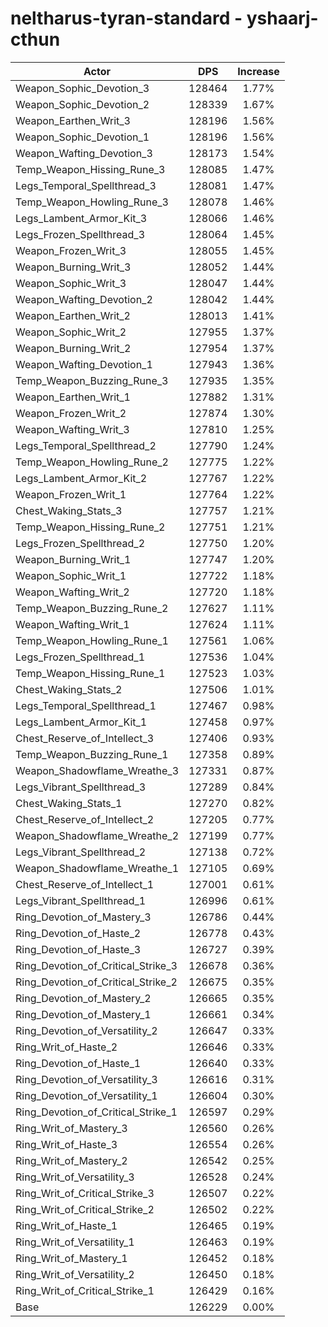 # neltharus-tyran-standard - yshaarj-cthun
| Actor | DPS | Increase |
|---|:---:|:---:|
|Weapon_Sophic_Devotion_3|128464|1.77%|
|Weapon_Sophic_Devotion_2|128339|1.67%|
|Weapon_Earthen_Writ_3|128196|1.56%|
|Weapon_Sophic_Devotion_1|128196|1.56%|
|Weapon_Wafting_Devotion_3|128173|1.54%|
|Temp_Weapon_Hissing_Rune_3|128085|1.47%|
|Legs_Temporal_Spellthread_3|128081|1.47%|
|Temp_Weapon_Howling_Rune_3|128078|1.46%|
|Legs_Lambent_Armor_Kit_3|128066|1.46%|
|Legs_Frozen_Spellthread_3|128064|1.45%|
|Weapon_Frozen_Writ_3|128055|1.45%|
|Weapon_Burning_Writ_3|128052|1.44%|
|Weapon_Sophic_Writ_3|128047|1.44%|
|Weapon_Wafting_Devotion_2|128042|1.44%|
|Weapon_Earthen_Writ_2|128013|1.41%|
|Weapon_Sophic_Writ_2|127955|1.37%|
|Weapon_Burning_Writ_2|127954|1.37%|
|Weapon_Wafting_Devotion_1|127943|1.36%|
|Temp_Weapon_Buzzing_Rune_3|127935|1.35%|
|Weapon_Earthen_Writ_1|127882|1.31%|
|Weapon_Frozen_Writ_2|127874|1.30%|
|Weapon_Wafting_Writ_3|127810|1.25%|
|Legs_Temporal_Spellthread_2|127790|1.24%|
|Temp_Weapon_Howling_Rune_2|127775|1.22%|
|Legs_Lambent_Armor_Kit_2|127767|1.22%|
|Weapon_Frozen_Writ_1|127764|1.22%|
|Chest_Waking_Stats_3|127757|1.21%|
|Temp_Weapon_Hissing_Rune_2|127751|1.21%|
|Legs_Frozen_Spellthread_2|127750|1.20%|
|Weapon_Burning_Writ_1|127747|1.20%|
|Weapon_Sophic_Writ_1|127722|1.18%|
|Weapon_Wafting_Writ_2|127720|1.18%|
|Temp_Weapon_Buzzing_Rune_2|127627|1.11%|
|Weapon_Wafting_Writ_1|127624|1.11%|
|Temp_Weapon_Howling_Rune_1|127561|1.06%|
|Legs_Frozen_Spellthread_1|127536|1.04%|
|Temp_Weapon_Hissing_Rune_1|127523|1.03%|
|Chest_Waking_Stats_2|127506|1.01%|
|Legs_Temporal_Spellthread_1|127467|0.98%|
|Legs_Lambent_Armor_Kit_1|127458|0.97%|
|Chest_Reserve_of_Intellect_3|127406|0.93%|
|Temp_Weapon_Buzzing_Rune_1|127358|0.89%|
|Weapon_Shadowflame_Wreathe_3|127331|0.87%|
|Legs_Vibrant_Spellthread_3|127289|0.84%|
|Chest_Waking_Stats_1|127270|0.82%|
|Chest_Reserve_of_Intellect_2|127205|0.77%|
|Weapon_Shadowflame_Wreathe_2|127199|0.77%|
|Legs_Vibrant_Spellthread_2|127138|0.72%|
|Weapon_Shadowflame_Wreathe_1|127105|0.69%|
|Chest_Reserve_of_Intellect_1|127001|0.61%|
|Legs_Vibrant_Spellthread_1|126996|0.61%|
|Ring_Devotion_of_Mastery_3|126786|0.44%|
|Ring_Devotion_of_Haste_2|126778|0.43%|
|Ring_Devotion_of_Haste_3|126727|0.39%|
|Ring_Devotion_of_Critical_Strike_3|126678|0.36%|
|Ring_Devotion_of_Critical_Strike_2|126675|0.35%|
|Ring_Devotion_of_Mastery_2|126665|0.35%|
|Ring_Devotion_of_Mastery_1|126661|0.34%|
|Ring_Devotion_of_Versatility_2|126647|0.33%|
|Ring_Writ_of_Haste_2|126646|0.33%|
|Ring_Devotion_of_Haste_1|126640|0.33%|
|Ring_Devotion_of_Versatility_3|126616|0.31%|
|Ring_Devotion_of_Versatility_1|126604|0.30%|
|Ring_Devotion_of_Critical_Strike_1|126597|0.29%|
|Ring_Writ_of_Mastery_3|126560|0.26%|
|Ring_Writ_of_Haste_3|126554|0.26%|
|Ring_Writ_of_Mastery_2|126542|0.25%|
|Ring_Writ_of_Versatility_3|126528|0.24%|
|Ring_Writ_of_Critical_Strike_3|126507|0.22%|
|Ring_Writ_of_Critical_Strike_2|126502|0.22%|
|Ring_Writ_of_Haste_1|126465|0.19%|
|Ring_Writ_of_Versatility_1|126463|0.19%|
|Ring_Writ_of_Mastery_1|126452|0.18%|
|Ring_Writ_of_Versatility_2|126450|0.18%|
|Ring_Writ_of_Critical_Strike_1|126429|0.16%|
|Base|126229|0.00%|
